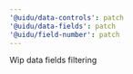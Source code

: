 ```yaml
---
'@uidu/data-controls': patch
'@uidu/data-fields': patch
'@uidu/field-number': patch
---
```


Wip data fields filtering
